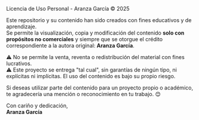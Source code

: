 Licencia de Uso Personal - Aranza García © 2025

Este repositorio y su contenido han sido creados con fines educativos y de aprendizaje.  
Se permite la visualización, copia y modificación del contenido **solo con propósitos no comerciales** y siempre que se otorgue el crédito correspondiente a la autora original: **Aranza García**.

⚠️ No se permite la venta, reventa o redistribución del material con fines lucrativos.  
⚠️ Este proyecto se entrega "tal cual", sin garantías de ningún tipo, ni explícitas ni implícitas. El uso del contenido es bajo su propio riesgo.

Si deseas utilizar parte del contenido para un proyecto propio o académico, te agradecería una mención o reconocimiento en tu trabajo. 😊

Con cariño y dedicación,  
**Aranza García**
